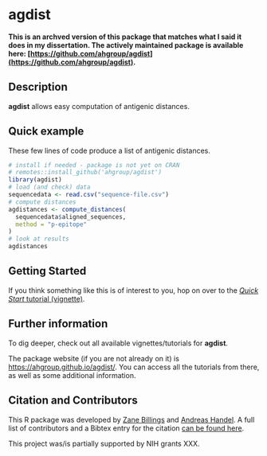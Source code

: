 
<!-- README.md is generated from README.Rmd. Please edit that file -->

# agdist
<!-- badges: end -->

**This is an archved version of this package that matches what I said it does in my dissertation. The actively maintained package is available here: [https://github.com/ahgroup/agdist](https://github.com/ahgroup/agdist).**

## Description

**agdist** allows easy computation of antigenic distances.

## Quick example

These few lines of code produce a list of antigenic distances.

``` r
# install if needed - package is not yet on CRAN
# remotes::install_github('ahgroup/agdist')
library(agdist)
# load (and check) data
sequencedata <- read.csv("sequence-file.csv")
# compute distances
agdistances <- compute_distances(
  sequencedata$aligned_sequences,
  method = "p-epitope"
)
# look at results
agdistances
```

## Getting Started

If you think something like this is of interest to you, hop on over to
the [*Quick Start* tutorial
(vignette)](https://ahgroup.github.io/agdist/articles/quickstart.html).

## Further information

To dig deeper, check out all available vignettes/tutorials for
**agdist**.

The package website (if you are not already on it) is
<https://ahgroup.github.io/agdist/>. You can access all the tutorials
from there, as well as some additional information.

## Citation and Contributors

This R package was developed by [Zane Billings](https://wzbillings.com/)
and [Andreas Handel](https://www.andreashandel.com/). A full list of
contributors and a Bibtex entry for the citation [can be found
here](https://ahgroup.github.io/agdist/authors.html).

This project was/is partially supported by NIH grants XXX.
